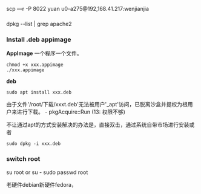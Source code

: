 











scp —r -P 8022 yuan u0-a275@192,168.41.217:wenjianjia


### 
dpkg --list | grep apache2

### Install .deb appimage

**AppImage** 一个程序一个文件。
```
chmod +x xxx.appimage
./xxx.appimage
```

**deb**
```
sudo apt install xxx.deb
```
 由于文件'/root/下载/xxxt.deb'无法被用户'_apt'访问，已脱离沙盒并提权为根用户来进行下载。 - pkgAcquire::Run (13: 权限不够)

不让通过apt的方式安装解决的办法是，直接双击，通过系统自带市场进行安装或者
```
sudo dpkg -i xxx.deb
```


### switch root

su root
or 
su -
sudo passwd root


老硬件debian新硬件fedora，
